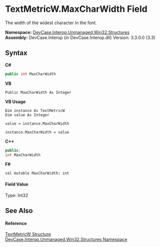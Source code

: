 # TextMetricW.MaxCharWidth Field
 

The width of the widest character in the font.

**Namespace:**&nbsp;<a href="N_DevCase_Interop_Unmanaged_Win32_Structures">DevCase.Interop.Unmanaged.Win32.Structures</a><br />**Assembly:**&nbsp;DevCase.Interop (in DevCase.Interop.dll) Version: 3.3.0.0 (3.3)

## Syntax

**C#**<br />
``` C#
public int MaxCharWidth
```

**VB**<br />
``` VB
Public MaxCharWidth As Integer
```

**VB Usage**<br />
``` VB Usage
Dim instance As TextMetricW
Dim value As Integer

value = instance.MaxCharWidth

instance.MaxCharWidth = value
```

**C++**<br />
``` C++
public:
int MaxCharWidth
```

**F#**<br />
``` F#
val mutable MaxCharWidth: int
```


#### Field Value
Type: Int32

## See Also


#### Reference
<a href="T_DevCase_Interop_Unmanaged_Win32_Structures_TextMetricW">TextMetricW Structure</a><br /><a href="N_DevCase_Interop_Unmanaged_Win32_Structures">DevCase.Interop.Unmanaged.Win32.Structures Namespace</a><br />